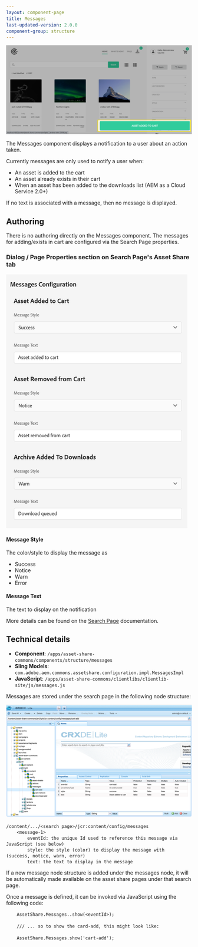 ```yaml
---
layout: component-page
title: Messages
last-updated-version: 2.0.0
component-group: structure
---
```


![Messages component](./images/main.png)

The Messages component displays a notification to a user about an action taken. 

Currently messages are only used to notify a user when:

* An asset is added to the cart
* An asset already exists in their cart
* When an asset has been added to the downloads list (AEM as a Cloud Service 2.0+)

If no text is associated with a message, then no message is displayed.

## Authoring

There is no authoring directly on the Messages component. The messages for adding/exists in cart are configured via the Search Page properties.


### Dialog / Page Properties section on Search Page's Asset Share tab


![Message dialog](./images/dialog.png)

#### Message Style

The color/style to display the message as
* Success
* Notice
* Warn
* Error

#### Message Text

The text to display on the notification

More details can be found on the [Search Page](../../search) documentation.

## Technical details

* **Component**: `/apps/asset-share-commons/components/structure/messages`
* **Sling Models**: `com.adobe.aem.commons.assetshare.configuration.impl.MessagesImpl`
* **JavaScript**: `/apps/asset-share-commons/clientlibs/clientlib-site/js/messages.js`


Messages are stored under the search page in the following node structure:

![Message node structure](./images/node-structure.png)

```
/content/.../<search page>/jcr:content/config/messages
    <message-1>
        eventId: the unique Id used to reference this message via JavaScript (see below)
        style: the style (color) to display the message with  (success, notice, warn, error)
        text: the text to display in the message
```

If a new message node structure is added under the messages node, it will be automatically made available on the asset share pages under that search page.

Once a message is defined, it can be invoked via JavaScript using the following code:

```
    AssetShare.Messages..show(<eventId>);
    
    /// ... so to show the card-add, this might look like:

    AssetShare.Messages.show('cart-add');

```
